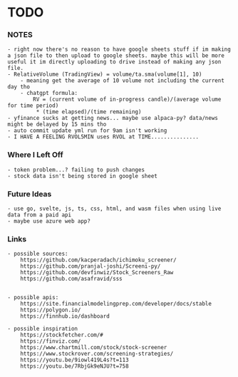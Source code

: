 # TODO

### NOTES

    - right now there's no reason to have google sheets stuff if im making a json file to then upload to google sheets. maybe this will be more useful it im directly uploading to drive instead of making any json file.
    - RelativeVolume (TradingView) = volume/ta.sma(volume[1], 10)
        - meaning get the average of 10 volume not including the current day tho
        - chatgpt formula:
	        RV = (current volume of in-progress candle)/(average volume for time period)
		     * (time elapsed)/(time remaining)
	- yfinance sucks at getting news... maybe use alpaca-py? data/news might be delayed by 15 mins tho
 	- auto commit update yml run for 9am isn't working 
  	- I HAVE A FEELING RVOL5MIN uses RVOL at TIME...............


### Where I Left Off

    - token problem...? failing to push changes 
    - stock data isn't being stored in google sheet

    

### Future Ideas
    
    - use go, svelte, js, ts, css, html, and wasm files when using live data from a paid api
    - maybe use azure web app?



### Links

    - possible sources:
        https://github.com/kacperadach/ichimoku_screener/
        https://github.com/pranjal-joshi/Screeni-py/
        https://github.com/devfinwiz/Stock_Screeners_Raw
        https://github.com/asafravid/sss
        

    - possible apis:
        https://site.financialmodelingprep.com/developer/docs/stable
        https://polygon.io/
        https://finnhub.io/dashboard

    - possible inspiration
        https://stockfetcher.com/#
        https://finviz.com/
        https://www.chartmill.com/stock/stock-screener
        https://www.stockrover.com/screening-strategies/
        https://youtu.be/9iowl419L4s?t=113
        https://youtu.be/7RbjGk9eNJU?t=758

